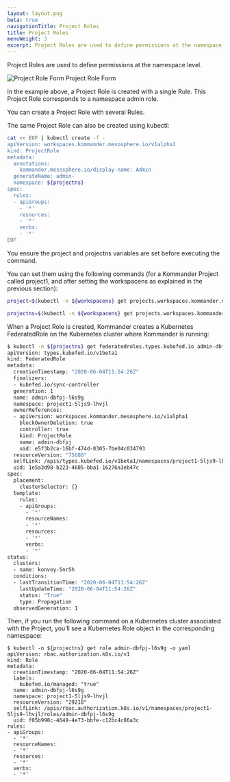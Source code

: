 ```yaml
---
layout: layout.pug
beta: true
navigationTitle: Project Roles
title: Project Roles
menuWeight: 3
excerpt: Project Roles are used to define permissions at the namespace level.
---
```


Project Roles are used to define permissions at the namespace level.

![Project Role Form](/dkp/kommander/1.3/img/project-create-role.png)
Project Role Form

In the example above, a Project Role is created with a single Rule. This Project Role corresponds to a namespace admin role.

You can create a Project Role with several Rules.

The same Project Role can also be created using kubectl:

```bash
cat << EOF | kubectl create -f -
apiVersion: workspaces.kommander.mesosphere.io/v1alpha1
kind: ProjectRole
metadata:
  annotations:
    kommander.mesosphere.io/display-name: Admin
  generateName: admin-
  namespace: ${projectns}
spec:
  rules:
  - apiGroups:
    - '*'
    resources:
    - '*'
    verbs:
    - '*'
EOF
```

You ensure the project and projectns variables are set before executing the command.

You can set them using the following commands (for a Kommander Project called project1, and after setting the workspacens as explained in the previous section):

```bash
project=$(kubectl -n ${workspacens} get projects.workspaces.kommander.mesosphere.io -o jsonpath='{.items[?(@.metadata.generateName=="project1-")].metadata.name}')

projectns=$(kubectl -n ${workspacens} get projects.workspaces.kommander.mesosphere.io -o jsonpath='{.items[?(@.metadata.generateName=="project1-")].status.namespaceRef.name}')
```

When a Project Role is created, Kommander creates a Kubernetes FederatedRole on the Kubernetes cluster where Kommander is running:

```bash
$ kubectl -n ${projectns} get federatedroles.types.kubefed.io admin-dbfpj-l6s9g -o yaml
apiVersion: types.kubefed.io/v1beta1
kind: FederatedRole
metadata:
  creationTimestamp: "2020-06-04T11:54:26Z"
  finalizers:
  - kubefed.io/sync-controller
  generation: 1
  name: admin-dbfpj-l6s9g
  namespace: project1-5ljs9-lhvjl
  ownerReferences:
  - apiVersion: workspaces.kommander.mesosphere.io/v1alpha1
    blockOwnerDeletion: true
    controller: true
    kind: ProjectRole
    name: admin-dbfpj
    uid: e5f3b2ca-16bf-474d-8305-7be04c034793
  resourceVersion: "75680"
  selfLink: /apis/types.kubefed.io/v1beta1/namespaces/project1-5ljs9-lhvjl/federatedroles/admin-dbfpj-l6s9g
  uid: 1e5a3d98-b223-4605-bba1-16276a3eb47c
spec:
  placement:
    clusterSelector: {}
  template:
    rules:
    - apiGroups:
      - '*'
      resourceNames:
      - '*'
      resources:
      - '*'
      verbs:
      - '*'
status:
  clusters:
  - name: konvoy-5nr5h
  conditions:
  - lastTransitionTime: "2020-06-04T11:54:26Z"
    lastUpdateTime: "2020-06-04T11:54:26Z"
    status: "True"
    type: Propagation
  observedGeneration: 1
```

Then, if you run the following command on a Kubernetes cluster associated with the Project, you’ll see a Kubernetes Role object in the corresponding namespace:

```
$ kubectl -n ${projectns} get role admin-dbfpj-l6s9g -o yaml
apiVersion: rbac.authorization.k8s.io/v1
kind: Role
metadata:
  creationTimestamp: "2020-06-04T11:54:26Z"
  labels:
    kubefed.io/managed: "true"
  name: admin-dbfpj-l6s9g
  namespace: project1-5ljs9-lhvjl
  resourceVersion: "29218"
  selfLink: /apis/rbac.authorization.k8s.io/v1/namespaces/project1-5ljs9-lhvjl/roles/admin-dbfpj-l6s9g
  uid: f05b998c-4649-4e73-bbfe-c12bc4c86a3c
rules:
- apiGroups:
  - '*'
  resourceNames:
  - '*'
  resources:
  - '*'
  verbs:
  - '*'
```
